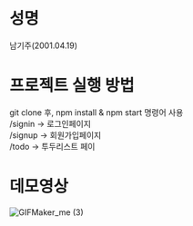 # 성명  
남기주(2001.04.19)

# 프로젝트 실행 방법
git clone 후, npm install & npm start 명령어 사용  
/signin -> 로그인페이지  
/signup -> 회원가입페이지  
/todo -> 투두리스트 페이

# 데모영상
![GIFMaker_me (3)](https://github.com/namkijoo/wanted-pre-onboarding-frontend/assets/96736526/77f205ec-b0f0-43f2-b789-d4f2215e968a)

